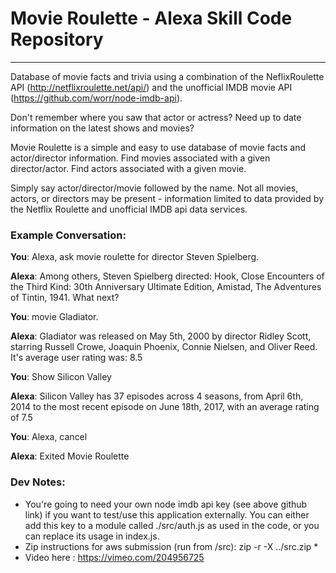 # Movie Roulette - Alexa Skill Code Repository
 ---
Database of movie facts and trivia using a combination of the NeflixRoulette API (http://netflixroulette.net/api/) 
and the unofficial IMDB movie API (https://github.com/worr/node-imdb-api).

Don't remember where you saw that actor or actress? Need up to date information
on the latest shows and movies?

Movie Roulette is a simple and easy to use database of movie facts and actor/director information. Find movies associated with a given director/actor. Find actors associated with a given movie. 

Simply say actor/director/movie followed by the name. Not all movies, actors, or directors may be present - information limited to data provided by the Netflix Roulette
and unofficial IMDB api data services.
### Example Conversation:

**You**: Alexa, ask movie roulette for director Steven Spielberg.

**Alexa**: Among others, Steven Spielberg directed: Hook, Close Encounters of the Third Kind: 30th Anniversary Ultimate Edition, Amistad, The Adventures of Tintin, 1941. What next?

**You**: movie Gladiator. 

**Alexa**: Gladiator was released on May 5th, 2000 by director Ridley Scott, starring Russell Crowe, Joaquin Phoenix, Connie Nielsen, and  Oliver Reed. It's average user rating was: 8.5 

**You**: Show Silicon Valley

**Alexa**: Silicon Valley has 37 episodes across 4 seasons, from April 6th, 2014 to the most recent episode on June 18th, 2017, with an average rating of  7.5

**You**: Alexa, cancel

**Alexa**: Exited Movie Roulette


###  Dev Notes:
* You're going to need your own node imdb api key (see above github link) if you want to test/use this application externally.
You can either add this key to a module called ./src/auth.js as used in the code, or you can replace its usage in index.js.
* Zip instructions for aws submission (run from /src): zip -r -X ../src.zip *
* Video here : https://vimeo.com/204956725


